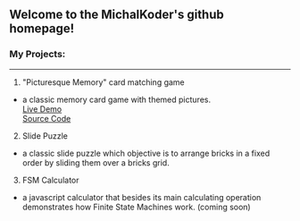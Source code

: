 ## Welcome to the MichalKoder's github homepage!
### My Projects:
----
1. "Picturesque Memory" card matching game
- a classic memory card game with themed pictures.  
[Live Demo](https://michalkoder.github.io/memory-picturesque)  
[Source Code](https://github.com/MichalKoder/memory-picturesque)
2. Slide Puzzle
- a classic slide puzzle which objective is to arrange bricks in a fixed order by sliding them over a bricks grid.  
3. FSM Calculator
- a javascript calculator that besides its main calculating operation demonstrates how Finite State Machines work. (coming soon)

